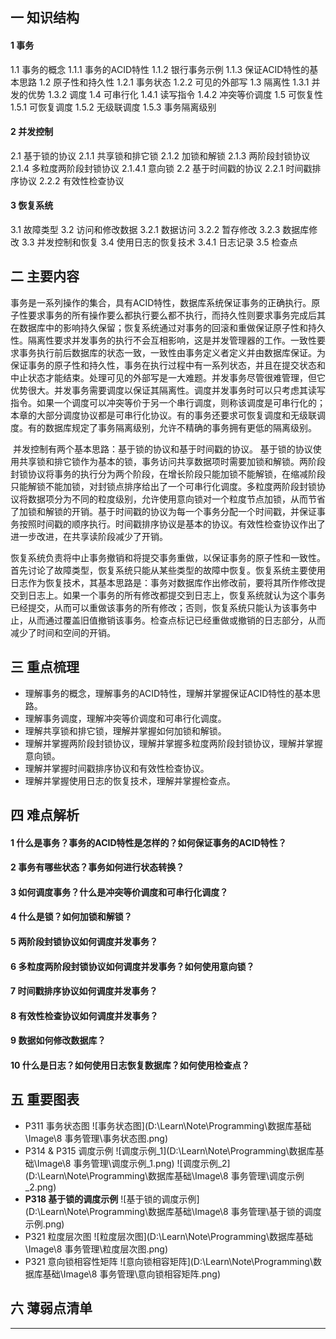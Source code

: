 ## 一  知识结构

#### 1  事务

1.1  事务的概念
	1.1.1  事务的ACID特性
	1.1.2  银行事务示例
	1.1.3  保证ACID特性的基本思路
1.2  原子性和持久性
	1.2.1  事务状态
	1.2.2  可见的外部写
1.3  隔离性
	1.3.1  并发的优势
	1.3.2  调度
1.4  可串行化
	1.4.1  读写指令
	1.4.2  冲突等价调度
1.5  可恢复性
	1.5.1  可恢复调度
	1.5.2  无级联调度
	1.5.3  事务隔离级别

#### 2  并发控制

2.1  基于锁的协议
	2.1.1  共享锁和排它锁
	2.1.2  加锁和解锁
	2.1.3  两阶段封锁协议
	2.1.4  多粒度两阶段封锁协议
		2.1.4.1  意向锁
2.2  基于时间戳的协议
	2.2.1  时间戳排序协议
	2.2.2  有效性检查协议

#### 3  恢复系统

3.1  故障类型
3.2  访问和修改数据
	3.2.1  数据访问
	3.2.2  暂存修改
	3.2.3  数据库修改
3.3  并发控制和恢复
3.4  使用日志的恢复技术
	3.4.1  日志记录
3.5  检查点

## 二  主要内容

​	事务是一系列操作的集合，具有ACID特性，数据库系统保证事务的正确执行。原子性要求事务的所有操作要么都执行要么都不执行，而持久性则要求事务完成后其在数据库中的影响持久保留；恢复系统通过对事务的回滚和重做保证原子性和持久性。隔离性要求并发事务的执行不会互相影响，这是并发管理器的工作。一致性要求事务执行前后数据库的状态一致，一致性由事务定义者定义并由数据库保证。
​	为保证事务的原子性和持久性，事务在执行过程中有一系列状态，并且在提交状态和中止状态才能结束。处理可见的外部写是一大难题。
​	并发事务尽管很难管理，但它优势很大。并发事务需要调度以保证其隔离性。调度并发事务时可以只考虑其读写指令。如果一个调度可以冲突等价于另一个串行调度，则称该调度是可串行化的；本章的大部分调度协议都是可串行化协议。有的事务还要求可恢复调度和无级联调度。有的数据库规定了事务隔离级别，允许不精确的事务拥有更低的隔离级别。

​	并发控制有两个基本思路：基于锁的协议和基于时间戳的协议。
​	基于锁的协议使用共享锁和排它锁作为基本的锁，事务访问共享数据项时需要加锁和解锁。两阶段封锁协议将事务的执行分为两个阶段，在增长阶段只能加锁不能解锁，在缩减阶段只能解锁不能加锁，对封锁点排序给出了一个可串行化调度。多粒度两阶段封锁协议将数据项分为不同的粒度级别，允许使用意向锁对一个粒度节点加锁，从而节省了加锁和解锁的开销。
​	基于时间戳的协议为每一个事务分配一个时间戳，并保证事务按照时间戳的顺序执行。时间戳排序协议是基本的协议。有效性检查协议作出了进一步改进，在共享读阶段减少了开销。

​	恢复系统负责将中止事务撤销和将提交事务重做，以保证事务的原子性和一致性。首先讨论了故障类型，恢复系统只能从某些类型的故障中恢复。恢复系统主要使用日志作为恢复技术，其基本思路是：事务对数据库作出修改前，要将其所作修改提交到日志上。如果一个事务的所有修改都提交到日志上，恢复系统就认为这个事务已经提交，从而可以重做该事务的所有修改；否则，恢复系统只能认为该事务中止，从而通过覆盖旧值撤销该事务。检查点标记已经重做或撤销的日志部分，从而减少了时间和空间的开销。

## 三  重点梳理

- 理解事务的概念，理解事务的ACID特性，理解并掌握保证ACID特性的基本思路。
- 理解事务调度，理解冲突等价调度和可串行化调度。
- 理解共享锁和排它锁，理解并掌握如何加锁和解锁。
- 理解并掌握两阶段封锁协议，理解并掌握多粒度两阶段封锁协议，理解并掌握意向锁。
- 理解并掌握时间戳排序协议和有效性检查协议。
- 理解并掌握使用日志的恢复技术，理解并掌握检查点。

## 四  难点解析

#### 1  什么是事务？事务的ACID特性是怎样的？如何保证事务的ACID特性？

#### 2  事务有哪些状态？事务如何进行状态转换？

#### 3  如何调度事务？什么是冲突等价调度和可串行化调度？

#### 4  什么是锁？如何加锁和解锁？

#### 5  两阶段封锁协议如何调度并发事务？

#### 6  多粒度两阶段封锁协议如何调度并发事务？如何使用意向锁？

#### 7  时间戳排序协议如何调度并发事务？

#### 8  有效性检查协议如何调度并发事务？

#### 9  数据如何修改数据库？

#### 10  什么是日志？如何使用日志恢复数据库？如何使用检查点？

## 五  重要图表

- P311  事务状态图
  ![事务状态图](D:\Learn\Note\Programming\数据库基础\Image\8 事务管理\事务状态图.png)
- P314 & P315  调度示例
  ![调度示例_1](D:\Learn\Note\Programming\数据库基础\Image\8 事务管理\调度示例_1.png)
  ![调度示例_2](D:\Learn\Note\Programming\数据库基础\Image\8 事务管理\调度示例_2.png)
- **P318  基于锁的调度示例**
  ![基于锁的调度示例](D:\Learn\Note\Programming\数据库基础\Image\8 事务管理\基于锁的调度示例.png)
- P321  粒度层次图
  ![粒度层次图](D:\Learn\Note\Programming\数据库基础\Image\8 事务管理\粒度层次图.png)
- P321  意向锁相容性矩阵
  ![意向锁相容矩阵](D:\Learn\Note\Programming\数据库基础\Image\8 事务管理\意向锁相容矩阵.png)

## 六  薄弱点清单



------

